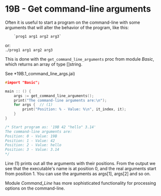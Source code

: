 # 19B - Get command-line arguments

Often it is useful to start a program on the command-line with some arguments that will alter the behavior of the program, like this:

        `prog1 arg1 arg2 arg3`
or:     
        `./prog1 arg1 arg2 arg3`

This is done with the `get_command_line_arguments` proc from module _Basic_, which returns an array of type []string.

See *19B.1_command_line_args.jai)
```c++
#import "Basic";

main :: () {
    args := get_command_line_arguments(); 
    print("The command-line arguments are:\n");
    for args {  // (1)
        print("Position: % - Value: %\n", it_index, it);
    }
}

/* Start program as: '19B 42 "hello" 3.14'
The command-line arguments are:
Position: 0 - Value: 19B
Position: 1 - Value: 42
Position: 2 - Value: hello
Position: 3 - Value: 3.14
*/
```

Line (1) prints out all the arguments with their positions. From the output we see that the executable's name is at position 0, and the real arguments start from position 1.
You can use the arguments as args[1], args[2] and so on.


Module _Command_Line_ has more sophisticated functionality for processing options on the command-line.